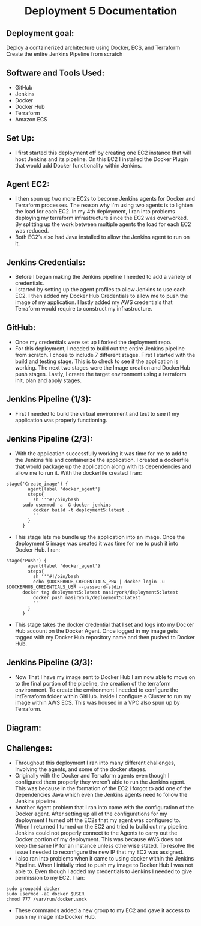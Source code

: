 <h1 align=center>Deployment 5 Documentation</h1>

## Deployment goal:
Deploy a containerized architecture using Docker, ECS, and Terraform
Create the entire Jenkins Pipeline from scratch

## Software and Tools Used:
- GitHub 
- Jenkins
- Docker
- Docker Hub
- Terraform
- Amazon ECS

## Set Up: 
- I first started this deployment off by creating one EC2 instance that will host Jenkins and its pipeline. On this EC2 I installed the Docker Plugin that would add Docker functionality within Jenkins.

## Agent EC2:
- I then spun up two more EC2s to become Jenkins agents for Docker and Terraform processes. The reason why I'm using two agents is to lighten the load for each EC2. In my 4th deployment, I ran into problems deploying my terraform infrastructure since the EC2 was overworked. By splitting up the work between multiple agents the load for each EC2 was reduced. 
- Both EC2’s also had Java installed to allow the Jenkins agent to run on it.

## Jenkins Credentials: 
- Before I began making the Jenkins pipeline I needed to add a variety of credentials.
- I started by setting up the agent profiles to allow Jenkins to use each EC2. I then added my Docker Hub Credentials to allow me to push the image of my application. I lastly added my AWS credentials that Terraform would require to construct my infrastructure.  

## GitHub:
- Once my credentials were set up I forked the deployment repo.
- For this deployment, I needed to build out the entire Jenkins pipeline from scratch. I chose to include 7 different stages. First I started with the build and testing stage. This is to check to see if the application is working. The next two stages were the Image creation and DockerHub push stages. Lastly, I create the target environment using a terraform init, plan and apply stages.

## Jenkins Pipeline (1/3):
- First I needed to build the virtual environment and test to see if my application was properly functioning. 

## Jenkins Pipeline (2/3):
- With the application successfully working it was time for me to add to the Jenkins file and containerize the application. I created a dockerfile that would package up the application along with its dependencies and allow me to run it. With the dockerfile created I ran:
```
stage('Create_image') {
        agent{label 'docker_agent'}
        steps{
          sh '''#!/bin/bash
	  sudo usermod -a -G docker jenkins	  
          docker build -t deployment5:latest .
          '''
        }
      }
```
- This stage lets me bundle up the application into an image. Once the deployment 5 image was created it was time for me to push it into Docker Hub. I ran:
```
stage('Push') {
        agent{label 'docker_agent'}
        steps{
          sh '''#!/bin/bash
          echo $DOCKERHUB_CREDENTIALS_PSW | docker login -u $DOCKERHUB_CREDENTIALS_USR --password-stdin
	  docker tag deployment5:latest nasiryork/deployment5:latest
          docker push nasiryork/deployment5:latest
          '''
        }
      }  
```
- This stage takes the docker credential that I set and logs into my Docker Hub account on the Docker Agent. Once logged in my image gets tagged with my Docker Hub repository name and then pushed to Docker Hub.


## Jenkins Pipeline (3/3):
- Now That I have my image sent to Docker Hub I am now able to move on to the final portion of the pipeline, the creation of the terraform environment. To create the environment I needed to configure the intTerraform folder within GitHub. Inside I configure a Cluster to run my image within AWS ECS. This was housed in a VPC also spun up by Terraform.


## Diagram:

## Challenges:
- Throughout this deployment I ran into many different challenges, Involving the agents, and some of the docker stages.
- Originally with the Docker and Terraform agents even though I configured them properly they weren’t able to run the Jenkins agent. This was because in the formation of the EC2 I forgot to add one of the dependencies Java which even the Jenkins agents need to follow the Jenkins pipeline.
- Another Agent problem that I ran into came with the configuration of the Docker agent. After setting up all of the configurations for my deployment I turned off the EC2s that my agent was configured to. When I returned I turned on the EC2 and tried to build out my pipeline. Jenkins could not properly connect to the Agents to carry out the Docker portion of my deployment. This was because AWS does not keep the same IP for an instance unless otherwise stated. To resolve the issue I needed to reconfigure the new IP that my EC2 was assigned. 
- I also ran into problems when it came to using docker within the Jenkins Pipeline. When I initially tried to push my image to Docker Hub I was not able to. Even though I added my credentials to Jenkins I needed to give permission to my EC2.
I ran:
```
sudo groupadd docker
sudo usermod -aG docker $USER
chmod 777 /var/run/docker.sock
```
- These commands added a new group to my EC2 and gave it access to push my image into Docker Hub.
